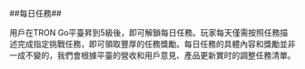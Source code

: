 ##每日任務##

用戶在TRON Go平臺昇到5級後，即可解鎖每日任務。玩家每天僅需按照任務描述完成指定挑戰任務，即可領取豐厚的任務獎勵。每日任務的具體內容和獎勵並非一成不變的，我們會根據平臺的營收和用戶意見、產品更新實时的調整任務清單。